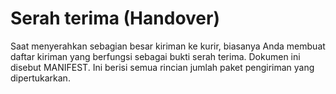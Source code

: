 # Serah terima \(Handover\)

Saat menyerahkan sebagian besar kiriman ke kurir, biasanya Anda membuat daftar kiriman yang berfungsi sebagai bukti serah terima. Dokumen ini disebut MANIFEST. Ini berisi semua rincian jumlah paket pengiriman yang dipertukarkan.

